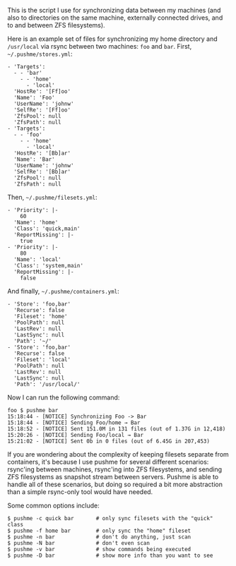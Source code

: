 This is the script I use for synchronizing data between my machines (and also
to directories on the same machine, externally connected drives, and to and
between ZFS filesystems).

Here is an example set of files for synchronizing my home directory and
`/usr/local` via rsync between two machines: `foo` and `bar`.  First,
`~/.pushme/stores.yml`:

    - 'Targets':
      - - 'bar'
        - - 'home'
          - 'local'
      'HostRe': '[Ff]oo'
      'Name': 'Foo'
      'UserName': 'johnw'
      'SelfRe': '[Ff]oo'
      'ZfsPool': null
      'ZfsPath': null
    - 'Targets':
      - - 'foo'
        - - 'home'
          - 'local'
      'HostRe': '[Bb]ar'
      'Name': 'Bar'
      'UserName': 'johnw'
      'SelfRe': '[Bb]ar'
      'ZfsPool': null
      'ZfsPath': null

Then, `~/.pushme/filesets.yml`:

    - 'Priority': |-
        60
      'Name': 'home'
      'Class': 'quick,main'
      'ReportMissing': |-
        true
    - 'Priority': |-
        80
      'Name': 'local'
      'Class': 'system,main'
      'ReportMissing': |-
        false

And finally, `~/.pushme/containers.yml`:

    - 'Store': 'foo,bar'
      'Recurse': false
      'Fileset': 'home'
      'PoolPath': null
      'LastRev': null
      'LastSync': null
      'Path': '~/'
    - 'Store': 'foo,bar'
      'Recurse': false
      'Fileset': 'local'
      'PoolPath': null
      'LastRev': null
      'LastSync': null
      'Path': '/usr/local/'

Now I can run the following command:

    foo $ pushme bar
    15:18:44 - [NOTICE] Synchronizing Foo -> Bar
    15:18:44 - [NOTICE] Sending Foo/home → Bar
    15:18:52 - [NOTICE] Sent 151.0M in 131 files (out of 1.37G in 12,418)
    15:20:26 - [NOTICE] Sending Foo/local → Bar
    15:21:02 - [NOTICE] Sent 0b in 0 files (out of 6.45G in 207,453)

If you are wondering about the complexity of keeping filesets separate from
containers, it's because I use pushme for several different scenarios:
rsync'ing between machines, rsync'ing into ZFS filesystems, and sending ZFS
filesystems as snapshot stream between servers.  Pushme is able to handle all
of these scenarios, but doing so required a bit more abstraction than a simple
rsync-only tool would have needed.

Some common options include:

    $ pushme -c quick bar       # only sync filesets with the "quick" class
    $ pushme -f home bar        # only sync the "home" fileset
    $ pushme -n bar             # don't do anything, just scan
    $ pushme -N bar             # don't even scan
    $ pushme -v bar             # show commands being executed
    $ pushme -D bar             # show more info than you want to see

